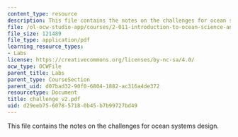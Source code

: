 ```yaml
---
content_type: resource
description: This file contains the notes on the challenges for ocean systems design.
file: /ol-ocw-studio-app/courses/2-011-introduction-to-ocean-science-and-engineering-spring-2006/d29eeb75607857180b45b7b99727bd49_challenge_v2.pdf
file_size: 121489
file_type: application/pdf
learning_resource_types:
- Labs
license: https://creativecommons.org/licenses/by-nc-sa/4.0/
ocw_type: OCWFile
parent_title: Labs
parent_type: CourseSection
parent_uid: d07bad32-90f0-6804-1882-ac316a4de372
resourcetype: Document
title: challenge_v2.pdf
uid: d29eeb75-6078-5718-0b45-b7b99727bd49
---
```

This file contains the notes on the challenges for ocean systems design.